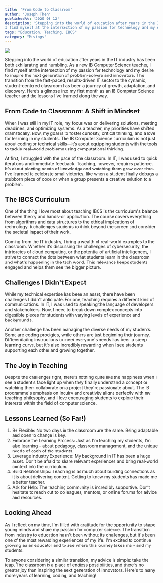 ```yaml
---
title: 'From Code to Classroom'
author: 'Joseph Then'
publishedAt: '2025-03-12'
description: 'Stepping into the world of education after years in the IT industry has been both exhilarating and humbling. 
I find myself at the intersection of my passion for technology and my desire to inspire the next generation of problem-solvers and innovators.'
tags: "Education, Teaching, IBCS"
category: "Musings"
---
```


![](https://josephthen3320.github.io/img/photos/notts_hope_06.jpg)

Stepping into the world of education after years in the IT industry has been both exhilarating and humbling. 
As a new IB Computer Science teacher, I find myself at the intersection of my passion for technology and my desire to 
inspire the next generation of problem-solvers and innovators. The transition from the fast-paced, results-driven IT 
sector to the dynamic, student-centered classroom has been a journey of growth, adaptation, and discovery. 
Here’s a glimpse into my first month as an IB Computer Science teacher and the lessons I’ve learned along the way.

## From Code to Classroom: A Shift in Mindset
When I was still in my IT role, my focus was on delivering solutions, meeting deadlines, and optimizing systems. 
As a teacher, my priorities have shifted dramatically. Now, my goal is to foster curiosity, critical thinking, and a 
love for learning in my students. The IB Computer Science curriculum is not just about coding or technical skills—it’s 
about equipping students with the tools to tackle real-world problems using computational thinking.

At first, I struggled with the pace of the classroom. In IT, I was used to quick iterations and immediate feedback. 
Teaching, however, requires patience. It’s about planting seeds of knowledge and watching them grow over time. I’ve 
learned to celebrate small victories, like when a student finally debugs a stubborn piece of code or when a group 
presents a creative solution to a problem.

## The IBCS Curriculum
One of the thing I love most about teaching IBCS is the curriculum's balance between theory and hands-on application. 
The course covers everything from algorithms and data structures to the ethical implications of technology. It challenges 
students to think beyond the screen and consider the societal impact of their work.

Coming from the IT industry, I bring a wealth of real-world examples to the classroom. Whether it's discussing the 
challenges of cybersecurity, the intricacies of cloud computing, or the potential of artificial intelligences, I strive 
to connect the dots between what students learn in the classroom and what's happening in the tech world. This relevance 
keeps students engaged and helps them see the bigger picture.

## Challenges I Didn't Expect
While my technical expertise has been an asset, there have been challenges I didn't anticipate. For one, teaching requires
a different kind of communications. In IT, I was used to speaking the language of developers and stakeholders. Now, I need 
to break down complex concepts into digestible pieces for students with varying levels of experience and backgrounds.

Another challenge has been managing the diverse needs of my students. Some are coding prodigies, while others are just 
beginning their journey. Differentiating instructions to meet everyone's needs has been a steep learning curve, but it's 
also incredibly rewarding when I see students supporting each other and growing together.

## The Joy in Teaching
Despite the challenges right, there's nothing quite like the happiness when I see a student's face light up when they finally 
understand a concept or watching them collaborate on a project they're passionate about. The IB programme's emphasis on 
inquiry and creativity aligns perfectly with my teaching philosophy, and I love encouraging students to explore their 
interests within the field of computer science.

## Lessons Learned (So Far!)
1. Be Flexible: No two days in the classroom are the same. Being adaptable and open to change is key.
2. Embrace the Learning Process: Just as I'm teaching my students, I'm also learning - about pedagogy, classroom management, 
and the unique needs of each of the students.
3. Leverage Industry Experience: My background in IT has been a huge asset. Don't be afraid to share relevant experiences 
and bring real-world context into the curriculum.
4. Build Relationships: Teaching is as much about building connections as it is about delivering content. Getting to 
know my students has made me a better teacher.
5. Ask for Help: The teaching community is incredibly supportive. Don’t hesitate to reach out to colleagues, mentors, 
or online forums for advice and resources.

## Looking Ahead
As I reflect on my time, I'm filled with gratitude for the opportunity to shape young minds and share my passion for 
computer science. The transition from industry to education hasn't been without its challenges, but it's been one of the 
most rewarding experiences of my life. I'm excited to continue growing as an educator and to see where this journey 
takes me - and my students.

To anyone considering a similar transition, my advice is simple: take the leap. The classroom is a place of endless 
possibilities, and there's no greater joy than inspiring the next generation of innovators. Here's to many more years of 
learning, coding, and teaching!